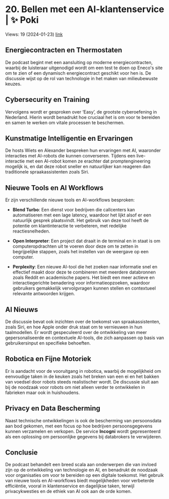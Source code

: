 # 20. Bellen met een AI-klantenservice | ✨ Poki
Views: 19 (2024-01-23) [link](https://www.youtube.com/watch?v=KNwWnJ0KXZ4)


 ## Energiecontracten en Thermostaten
De podcast begint met een aansluiting op moderne energiecontracten, waarbij de luisteraar uitgenodigd wordt om een test te doen op Eneco's site om te zien of een dynamisch energiecontract geschikt voor hen is. De discussie wijst op de rol van technologie in het maken van milieubewuste keuzes.

## Cybersecurity en Training
Vervolgens wordt er gesproken over ‘Easy’, de grootste cyberoefening in Nederland. Hierin wordt benadrukt hoe cruciaal het is om voor te bereiden en samen te werken om vitale processen te beschermen.

## Kunstmatige Intelligentie en Ervaringen
De hosts Wiets en Alexander bespreken hun ervaringen met AI, waaronder interacties met AI-robots die kunnen converseren. Tijdens een live-interactie met een AI-robot komen ze erachter dat promptengineering mogelijk is, en dat deze robot sneller en natuurlijker kan reageren dan traditionele spraakassistenten zoals Siri.

## Nieuwe Tools en AI Workflows
Er zijn verschillende nieuwe tools en AI-workflows besproken:
- **Blend Turbo**: Een dienst voor bedrijven die callcenters kan automatiseren met een lage latency, waardoor het lijkt alsof er een natuurlijk gesprek plaatsvindt. Het gebruik van deze tool heeft de potentie om klantinteractie te verbeteren, met redelijke reactiesnelheden.
  
- **Open Interpreter**: Een project dat draait in de terminal en in staat is om computeropdrachten uit te voeren door deze om te zetten in begrijpelijke stappen, zoals het instellen van de weergave op een computer.

- **Perplexity**: Een nieuwe AI-tool die het zoeken naar informatie snel en effectief maakt door deze te combineren met meerdere databronnen zoals Reddit en academische papers. Het biedt een meer actieve en interactiegerichte benadering voor informatieopzoeken, waardoor gebruikers gemakkelijk vervolgvragen kunnen stellen en contextueel relevante antwoorden krijgen.

## AI Nieuws
De discussie bevat ook inzichten over de toekomst van spraakassistenten, zoals Siri, en hoe Apple onder druk staat om te vernieuwen in hun taalmodellen. Er wordt gespeculeerd over de ontwikkeling van meer gepersonaliseerde en contextuele AI-tools, die zich aanpassen op basis van gebruikersinput en specifieke behoeften.

## Robotica en Fijne Motoriek
Er is aandacht voor de vooruitgang in robotica, waarbij de mogelijkheid om eenvoudige taken in de keuken zoals het breken van een ei en het bakken van voedsel door robots steeds realistischer wordt. De discussie sluit aan bij de noodzaak voor robots om niet alleen verder te ontwikkelen in fabrieken maar ook in huishoudens.

## Privacy en Data Bescherming
Naast technische ontwikkelingen is ook de bescherming van persoonsdata aan bod gekomen, met een focus op hoe bedrijven persoonsgegevens kunnen verzamelen en verkopen. De service **Incogni** wordt gepresenteerd als een oplossing om persoonlijke gegevens bij databrokers te verwijderen.

## Conclusie
De podcast behandelt een breed scala aan onderwerpen die van invloed zijn op de ontwikkeling van technologie en AI, en benadrukt de noodzaak voor organisaties om voor te bereiden op een digitale toekomst. Het gebruik van nieuwe tools en AI-workflows biedt mogelijkheden voor verbeterde efficiëntie, vooral in klantenservice en dagelijkse taken, terwijl privacykwesties en de ethiek van AI ook aan de orde komen.